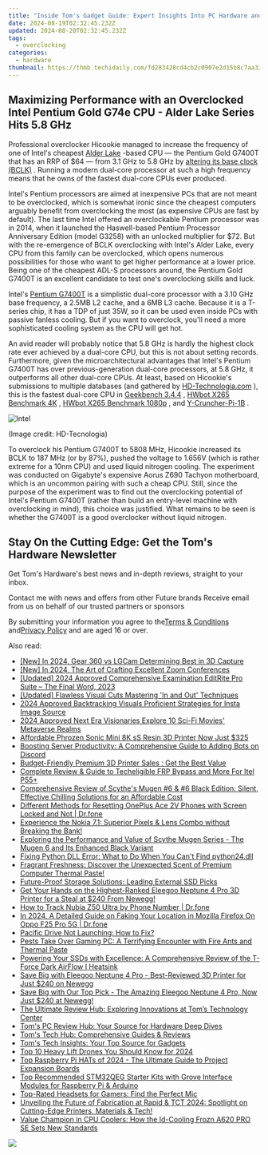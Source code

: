 ```yaml
---
title: "Inside Tom's Gadget Guide: Expert Insights Into PC Hardware and Software"
date: 2024-08-19T02:32:45.232Z
updated: 2024-08-20T02:32:45.232Z
tags:
  - overclocking
categories:
  - hardware
thumbnail: https://thmb.techidaily.com/fd283428cd4cb2c0907e2d15b8c7aa3306b361f3c11c9903f383663675146f0a.jpg
---
```


## Maximizing Performance with an Overclocked Intel Pentium Gold G74e CPU - Alder Lake Series Hits 5.8 GHz

Professional overclocker Hicookie managed to increase the frequency of one of Intel's cheapest [Alder Lake](https://tools.techidaily.com) \-based CPU — the Pentium Gold G7400T that has an RRP of $64 — from 3.1 GHz to 5.8 GHz by [altering its base clock (BCLK)](https://www.tomshardware.com/news/intel-warns-of-damage-from-non-k-alder-lake-cpu-overclocking) . Running a modern dual-core processor at such a high frequency means that he owns of the fastest dual-core CPUs ever produced.

 Intel's Pentium processors are aimed at inexpensive PCs that are not meant to be overclocked, which is somewhat ironic since the cheapest computers arguably benefit from overclocking the most (as expensive CPUs are fast by default). The last time Intel offered an overclockable Pentium processor was in 2014, when it launched the Haswell-based Pentium Processor Anniversary Edition (model G3258) with an unlocked multiplier for $72\. But with the re-emergence of BCLK overclocking with Intel's Alder Lake, every CPU from this family can be overclocked, which opens numerous possibilities for those who want to get higher performance at a lower price. Being one of the cheapest ADL-S processors around, the Pentium Gold G7400T is an excellent candidate to test one's overclocking skills and luck.

 Intel's [Pentium G7400T](https://ark.intel.com/content/www/us/en/ark/products/219436/intel-pentium-gold-g7400t-processor-6m-cache-3-10-ghz.html) is a simplistic dual-core processor with a 3.10 GHz base frequency, a 2.5MB L2 cache, and a 6MB L3 cache. Because it is a T-series chip, it has a TDP of just 35W, so it can be used even inside PCs with passive fanless cooling. But if you want to overclock, you'll need a more sophisticated cooling system as the CPU will get hot.

 An avid reader will probably notice that 5.8 GHz is hardly the highest clock rate ever achieved by a dual-core CPU, but this is not about setting records. Furthermore, given the microarchitectural advantages that Intel's Pentium G7400T has over previous-generation dual-core processors, at 5.8 GHz, it outperforms all other dual-core CPUs. At least, based on Hicookie's submissions to multiple databases (and gathered by [HD-Technologia.com](https://www.hd-tecnologia.com/hicookie-el-overclocker-de-la-casa-de-gigabyte-overclockea-el-pentium-g7400t-a-5-8ghz-y-rompe-varios-records-en-el-camino/) ), this is the fastest dual-core CPU in [Geekbench 3.4.4](https://hwbot.org/submission/4912804%5F) , [HWbot X265 Benchmark 4K](https://hwbot.org/submission/4912808%5Fhicookie%5Fhwbot%5Fx265%5Fbenchmark%5F%5F%5F4k%5Fpentium%5Fgold%5Fg7400t%5F7.393%5Ffps) , [HWbot X265 Benchmark 1080p](https://hwbot.org/submission/4912805%5Fhicookie%5Fhwbot%5Fx265%5Fbenchmark%5F%5F%5F1080p%5Fpentium%5Fgold%5Fg7400t%5F31.581%5Ffps) , and [Y-Cruncher-Pi-1B](https://hwbot.org/submission/4912810%5Fhicookie%5Fy%5Fcruncher%5F%5F%5Fpi%5F1b%5Fpentium%5Fgold%5Fg7400t%5F1min%5F5sec%5F840ms) .

![Intel](https://cdn.mos.cms.futurecdn.net/msyP3a456pnUX7jLpAKnGK-320-80.jpg)

 (Image credit: HD-Tecnologia)

 To overclock his Pentium G7400T to 5808 MHz, Hicookie increased its BCLK to 187 MHz (or by 87%), pushed the voltage to 1.656V (which is rather extreme for a 10nm CPU) and used liquid nitrogen cooling. The experiment was conducted on Gigabyte's expensive Aorus Z690 Tachyon motherboard, which is an uncommon pairing with such a cheap CPU. Still, since the purpose of the experiment was to find out the overclocking potential of Intel's Pentium G7400T (rather than build an entry-level machine with overclocking in mind), this choice was justified. What remains to be seen is whether the G7400T is a good overclocker without liquid nitrogen.

## Stay On the Cutting Edge: Get the Tom's Hardware Newsletter

 Get Tom's Hardware's best news and in-depth reviews, straight to your inbox.

 Contact me with news and offers from other Future brands  Receive email from us on behalf of our trusted partners or sponsors

 By submitting your information you agree to the[Terms & Conditions](https://futureplc.com/terms-conditions/) and[Privacy Policy](https://futureplc.com/privacy-policy/) and are aged 16 or over.

<ins class="adsbygoogle"
     style="display:block"
     data-ad-format="autorelaxed"
     data-ad-client="ca-pub-7571918770474297"
     data-ad-slot="1223367746"></ins>



<ins class="adsbygoogle"
     style="display:block"
     data-ad-client="ca-pub-7571918770474297"
     data-ad-slot="8358498916"
     data-ad-format="auto"
     data-full-width-responsive="true"></ins>

<span class="atpl-alsoreadstyle">Also read:</span>
<div><ul>
<li><a href="https://fox-hovers.techidaily.com/new-in-2024-gear-360-vs-lgcam-determining-best-in-3d-capture/"><u>[New] In 2024, Gear 360 vs LGCam  Determining Best in 3D Capture</u></a></li>
<li><a href="https://screen-capture.techidaily.com/new-in-2024-the-art-of-crafting-excellent-zoom-conferences/"><u>[New] In 2024, The Art of Crafting Excellent Zoom Conferences</u></a></li>
<li><a href="https://fox-glue.techidaily.com/updated-2024-approved-comprehensive-examination-editrite-pro-suite-the-final-word-2023/"><u>[Updated] 2024 Approved  Comprehensive Examination  EditRite Pro Suite – The Final Word, 2023</u></a></li>
<li><a href="https://screen-video-capture.techidaily.com/updated-flawless-visual-cuts-mastering-in-and-out-techniques/"><u>[Updated] Flawless Visual Cuts  Mastering 'In and Out' Techniques</u></a></li>
<li><a href="https://instagram-video-files.techidaily.com/2024-approved-backtracking-visuals-proficient-strategies-for-insta-image-source/"><u>2024 Approved  Backtracking Visuals  Proficient Strategies for Insta Image Source</u></a></li>
<li><a href="https://extra-guidance.techidaily.com/2024-approved-next-era-visionaries-explore-10-sci-fi-movies-metaverse-realms/"><u>2024 Approved  Next Era Visionaries  Explore 10 Sci-Fi Movies' Metaverse Realms</u></a></li>
<li><a href="https://hardware-tips.techidaily.com/1723125187993-affordable-phrozen-sonic-mini-8k-ss-resin-3d-printer-now-just-325/"><u>Affordable Phrozen Sonic Mini 8K sS Resin 3D Printer Now Just $325</u></a></li>
<li><a href="https://technical-tips.techidaily.com/boosting-server-productivity-a-comprehensive-guide-to-adding-bots-on-discord/"><u>Boosting Server Productivity: A Comprehensive Guide to Adding Bots on Discord</u></a></li>
<li><a href="https://hardware-tips.techidaily.com/budget-friendly-premium-3d-printer-sales-get-the-best-value/"><u>Budget-Friendly Premium 3D Printer Sales : Get the Best Value</u></a></li>
<li><a href="https://unlock-android.techidaily.com/complete-review-and-guide-to-techeligible-frp-bypass-and-more-for-itel-p55plus-by-drfone-android/"><u>Complete Review & Guide to Techeligible FRP Bypass and More For Itel P55+</u></a></li>
<li><a href="https://hardware-tips.techidaily.com/comprehensive-review-of-scythes-mugen-6-and-6-black-edition-silent-effective-chilling-solutions-for-an-affordable-cost/"><u>Comprehensive Review of Scythe's Mugen #6 & #6 Black Edition: Silent, Effective Chilling Solutions for an Affordable Cost</u></a></li>
<li><a href="https://techidaily.com/different-methods-for-resetting-oneplus-ace-2v-phones-with-screen-locked-and-not-drfone-by-drfone-reset-android-reset-android/"><u>Different Methods for Resetting OnePlus Ace 2V Phones with Screen Locked and Not | Dr.fone</u></a></li>
<li><a href="https://buynow-info.techidaily.com/1722795816765-experience-the-nokia-71-superior-pixels-and-lens-combo-without-breaking-the-bank/"><u>Experience the Nokia 7.1: Superior Pixels & Lens Combo without Breaking the Bank!</u></a></li>
<li><a href="https://hardware-tips.techidaily.com/exploring-the-performance-and-value-of-scythe-mugen-series-the-mugen-6-and-its-enhanced-black-variant/"><u>Exploring the Performance and Value of Scythe Mugen Series - The Mugen 6 and Its Enhanced Black Variant</u></a></li>
<li><a href="https://tech-renaissance.techidaily.com/fixing-python-dll-error-what-to-do-when-you-cant-find-python24dll/"><u>Fixing Python DLL Error: What to Do When You Can't Find python24.dll</u></a></li>
<li><a href="https://hardware-tips.techidaily.com/1723175697430-fragrant-freshness-discover-the-unexpected-scent-of-premium-computer-thermal-paste/"><u>Fragrant Freshness: Discover the Unexpected Scent of Premium Computer Thermal Paste!</u></a></li>
<li><a href="https://hardware-tips.techidaily.com/future-proof-storage-solutions-leading-external-ssd-picks/"><u>Future-Proof Storage Solutions: Leading External SSD Picks</u></a></li>
<li><a href="https://hardware-tips.techidaily.com/get-your-hands-on-the-highest-ranked-eleegoo-neptune-4-pro-3d-printer-for-a-steal-at-240-from-newegg/"><u>Get Your Hands on the Highest-Ranked Eleegoo Neptune 4 Pro 3D Printer for a Steal at $240 From Newegg!</u></a></li>
<li><a href="https://android-location-track.techidaily.com/how-to-track-nubia-z50-ultra-by-phone-number-drfone-by-drfone-virtual-android/"><u>How to Track Nubia Z50 Ultra by Phone Number | Dr.fone</u></a></li>
<li><a href="https://fake-location.techidaily.com/in-2024-a-detailed-guide-on-faking-your-location-in-mozilla-firefox-on-oppo-f25-pro-5g-drfone-by-drfone-virtual-android/"><u>In 2024, A Detailed Guide on Faking Your Location in Mozilla Firefox On Oppo F25 Pro 5G | Dr.fone</u></a></li>
<li><a href="https://win-answers.techidaily.com/pacific-drive-not-launching-how-to-fix/"><u>Pacific Drive Not Launching: How to Fix?</u></a></li>
<li><a href="https://hardware-tips.techidaily.com/pests-take-over-gaming-pc-a-terrifying-encounter-with-fire-ants-and-thermal-paste/"><u>Pests Take Over Gaming PC: A Terrifying Encounter with Fire Ants and Thermal Paste</u></a></li>
<li><a href="https://hardware-tips.techidaily.com/powering-your-ssds-with-excellence-a-comprehensive-review-of-the-t-force-dark-airflow-i-heatsink/"><u>Powering Your SSDs with Excellence: A Comprehensive Review of the T-Force Dark AirFlow I Heatsink</u></a></li>
<li><a href="https://hardware-tips.techidaily.com/save-big-with-eleegoo-neptune-4-pro-best-reviewed-3d-printer-for-just-240-on-newegg/"><u>Save Big with Eleegoo Neptune 4 Pro - Best-Reviewed 3D Printer for Just $240 on Newegg</u></a></li>
<li><a href="https://hardware-tips.techidaily.com/save-big-with-our-top-pick-the-amazing-eleegoo-neptune-4-pro-now-just-240-at-newegg/"><u>Save Big with Our Top Pick - The Amazing Eleegoo Neptune 4 Pro, Now Just $240 at Newegg!</u></a></li>
<li><a href="https://hardware-tips.techidaily.com/the-ultimate-review-hub-exploring-innovations-at-toms-technology-center/"><u>The Ultimate Review Hub: Exploring Innovations at Tom’s Technology Center</u></a></li>
<li><a href="https://hardware-tips.techidaily.com/toms-pc-review-hub-your-source-for-hardware-deep-dives/"><u>Tom's PC Review Hub: Your Source for Hardware Deep Dives</u></a></li>
<li><a href="https://hardware-tips.techidaily.com/toms-tech-hub-comprehensive-guides-and-reviews/"><u>Tom's Tech Hub: Comprehensive Guides & Reviews</u></a></li>
<li><a href="https://hardware-tips.techidaily.com/toms-tech-insights-your-top-source-for-gadgets/"><u>Tom's Tech Insights: Your Top Source for Gadgets</u></a></li>
<li><a href="https://extra-information.techidaily.com/top-10-heavy-lift-drones-you-should-know-for-2024/"><u>Top 10 Heavy Lift Drones You Should Know for 2024</u></a></li>
<li><a href="https://hardware-tips.techidaily.com/top-raspberry-pi-hats-of-2024-the-ultimate-guide-to-project-expansion-boards/"><u>Top Raspberry Pi HATs of 2024 - The Ultimate Guide to Project Expansion Boards</u></a></li>
<li><a href="https://hardware-tips.techidaily.com/top-recommended-stm32qeg-starter-kits-with-grove-interface-modules-for-raspberry-pi-and-arduino/"><u>Top Recommended STM32QEG Starter Kits with Grove Interface Modules for Raspberry Pi & Arduino</u></a></li>
<li><a href="https://hardware-tips.techidaily.com/top-rated-headsets-for-gamers-find-the-perfect-mic/"><u>Top-Rated Headsets for Gamers: Find the Perfect Mic</u></a></li>
<li><a href="https://hardware-tips.techidaily.com/1723125168159-unveiling-the-future-of-fabrication-at-rapid-and-tct-2024-spotlight-on-cutting-edge-printers-materials-and-tech/"><u>Unveiling the Future of Fabrication at Rapid & TCT 2024: Spotlight on Cutting-Edge Printers, Materials & Tech!</u></a></li>
<li><a href="https://hardware-tips.techidaily.com/value-champion-in-cpu-coolers-how-the-id-cooling-frozn-a620-pro-se-sets-new-standards/"><u>Value Champion in CPU Coolers: How the Id-Cooling Frozn A620 PRO SE Sets New Standards</u></a></li>
</ul></div>

<!-- affiliate ads begin -->
<a href="https://estore.winxdvd.com/order/checkout.php?PRODS=4612444&QTY=1&AFFILIATE=108875&CART=1"><img src="https://www.winxdvd.com/affiliate/new-banner/pt-728x90.jpg" border="0"></a>
<!-- affiliate ads end -->